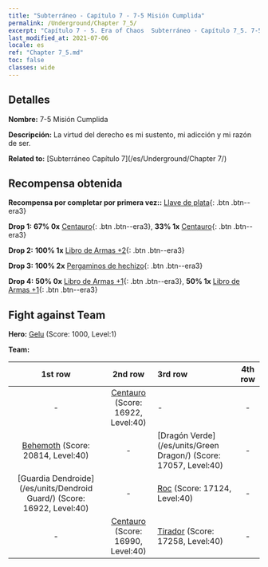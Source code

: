 ```yaml
---
title: "Subterráneo - Capítulo 7 - 7-5 Misión Cumplida"
permalink: /Underground/Chapter 7_5/
excerpt: "Capítulo 7 - 5. Era of Chaos  Subterráneo - Capítulo 7_5. 7-5 Misión Cumplida"
last_modified_at: 2021-07-06
locale: es
ref: "Chapter 7_5.md"
toc: false
classes: wide
---
```


## Detalles

 **Nombre:** 7-5 Misión Cumplida

 **Descripción:** La virtud del derecho es mi sustento, mi adicción y mi razón de ser.

 **Related to:** [Subterráneo Capítulo 7](/es/Underground/Chapter 7/)

## Recompensa obtenida

 **Recompensa por completar por primera vez::** [Llave de plata](/ItemsES/con_693/){: .btn .btn--era3}

 **Drop 1:** **67% 0x** [Centauro](/ItemsES/unt_199/){: .btn .btn--era3}, **33% 1x** [Centauro](/ItemsES/unt_199/){: .btn .btn--era3}

 **Drop 2:** **100% 1x** [Libro de Armas +2](/ItemsES/mat_32/){: .btn .btn--era3}

 **Drop 3:** **100% 2x** [Pergaminos de hechizo](/ItemsES/con_694/){: .btn .btn--era3}

 **Drop 4:** **50% 0x** [Libro de Armas +1](/ItemsES/mat_25/){: .btn .btn--era3}, **50% 1x** [Libro de Armas +1](/ItemsES/mat_25/){: .btn .btn--era3}


## Fight against Team
 **Hero:** [Gelu](/es/heroes/Gelu/) (Score: 1000, Level:1)

 **Team:**


  | 1st row | 2nd row | 3rd row | 4th row |
  |:----:|:----:|:----|:----:|
  | - | [Centauro](/es/units/Centaur/) (Score: 16922, Level:40)  | - | - |
  | [Behemoth](/es/units/Behemoth/) (Score: 20814, Level:40)  | - | [Dragón Verde](/es/units/Green Dragon/) (Score: 17057, Level:40)  | - |
  | [Guardia Dendroide](/es/units/Dendroid Guard/) (Score: 16922, Level:40)  | - | [Roc](/es/units/Roc/) (Score: 17124, Level:40)  | - |
  | - | [Centauro](/es/units/Centaur/) (Score: 16990, Level:40)  | [Tirador](/es/units/Sharpshooter/) (Score: 17258, Level:40)  | - |


